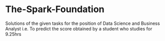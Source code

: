 # The-Spark-Foundation
Solutions of the given tasks for the position of Data Science and Business Analyst 
i.e. To predict the score obtained by a student who studies for 9.25hrs
